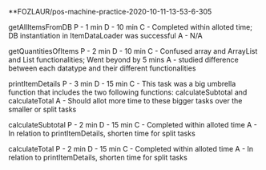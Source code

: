 **FOZLAUR/pos-machine-practice-2020-10-11-13-53-6-305

getAllItemsFromDB
P - 1 min
D - 10 min
C - Completed within alloted time; DB instantiation in ItemDataLoader was successful
A - N/A

getQuantitiesOfItems
P - 2 min
D - 10 min
C - Confused array and ArrayList and List functionalities; Went beyond by 5 mins
A - studied difference between each datatype and their different functionalities

printItemDetails
P - 3 min
D - 15 min
C - This task was a big umbrella function that includes the two following functions: calculateSubtotal and calculateTotal
A - Should allot more time to these bigger tasks over the smaller or split tasks

calculateSubtotal
P - 2 min
D - 15 min
C - Completed within alloted time
A - In relation to printItemDetails, shorten time for split tasks

calculateTotal
P - 2 min
D - 15 min
C - Completed within alloted time
A - In relation to printItemDetails, shorten time for split tasks